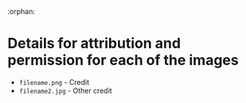 :orphan:

# Details for attribution and permission for each of the images

- `filename.png` - Credit
- `filename2.jpg` - Other credit